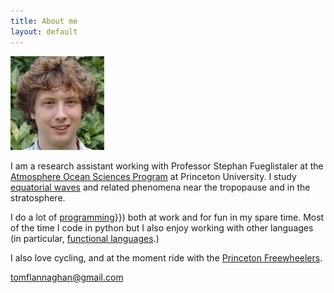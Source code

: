 ```yaml
---
title: About me
layout: default
---
```


<div class="row">
<div class="col-sm-3 col-sm-push-9">
<img src="/assets/me.jpg" alt="Me!" class="img-thumbnail" /> <br/>
</div>
<div class="col-sm-9 col-sm-pull-3" markdown="1">

I am a research assistant working with Professor Stephan Fueglistaler
at the
[Atmosphere Ocean Sciences Program](http://www.princeton.edu/aos/) at
Princeton University. I study [equatorial waves]({{/research.html}})
and related phenomena near the tropopause and in the stratosphere.

I do a lot of [programming]({{/postlist_full.html')}}) both at work and
for fun in my spare time. Most of the time I code in python but I also
enjoy working with other languages (in particular,
[functional languages](http://en.wikipedia.org/wiki/Functional_programming).)

I also love cycling, and at the moment ride with the
[Princeton Freewheelers](http://princetonfreewheelers.com/).

<a href="mailto:tomflannaghan@gmail.com" class="btn btn-default btn-sm">
<span class="glyphicon glyphicon-envelope"></span> tomflannaghan@gmail.com
</a>


</div>
</div>

